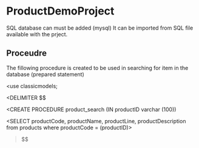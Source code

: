 # ProductDemoProject
SQL database can must be added (mysql)
It can be imported from SQL file available with the prject.

## Proceudre
The fillowing procedure is created to be used in searching for item in the database (prepared statement)

<use classicmodels;
>
<DELIMITER $$
>
<CREATE PROCEDURE product_search (IN productID varchar (100))
>
<SELECT productCode, productName, productLine, productDescription from products where productCode = (productID)>

>$$
>
